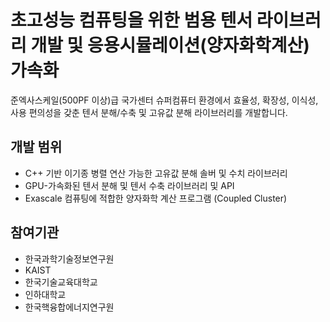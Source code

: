 # 초고성능 컴퓨팅을 위한 범용 텐서 라이브러리 개발 및 응용시뮬레이션(양자화학계산) 가속화

준엑사스케일(500PF 이상)급 국가센터 슈퍼컴퓨터 환경에서 효율성, 확장성, 이식성, 사용 편의성을 갖춘 텐서 분해/수축 및 고유값 분해 라이브러리를 개발합니다.

## 개발 범위
- C++ 기반 이기종 병렬 연산 가능한 고유값 분해 솔버 및 수치 라이브러리
- GPU-가속화된 텐서 분해 및 텐서 수축 라이브러리 및 API
- Exascale 컴퓨팅에 적합한 양자화학 계산 프로그램 (Coupled Cluster) 

## 참여기관
- 한국과학기술정보연구원
- KAIST
- 한국기술교육대학교
- 인하대학교
- 한국핵융합에너지연구원

<!--

**Here are some ideas to get you started:**

🙋‍♀️ A short introduction - what is your organization all about?
🌈 Contribution guidelines - how can the community get involved?
👩‍💻 Useful resources - where can the community find your docs? Is there anything else the community should know?
🍿 Fun facts - what does your team eat for breakfast?
🧙 Remember, you can do mighty things with the power of [Markdown](https://docs.github.com/github/writing-on-github/getting-started-with-writing-and-formatting-on-github/basic-writing-and-formatting-syntax)
-->
